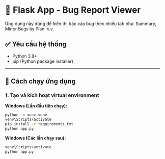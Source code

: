 # 🐍 Flask App - Bug Report Viewer

Ứng dụng này dùng để hiển thị báo cáo bug theo nhiều tab như: Summary, Minor Bugs by Plan, v.v.

## ✅ Yêu cầu hệ thống

- Python 3.8+
- pip (Python package installer)

---

## 🚀 Cách chạy ứng dụng

### 1. Tạo và kích hoạt virtual environment

**Windows (Lần đầu tiên chạy):**
```bash
python -m venv venv
venv\Scripts\activate
pip install -r requirements.txt
python app.py
```

**Windows (Các lần chạy sau):**
```bash
venv\Scripts\activate
python app.py
```